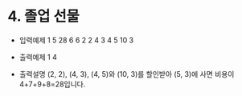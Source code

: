 # 4. 졸업 선물

- 입력예제 1
  5 28
  6 6
  2 2
  4 3
  4 5
  10 3
- 출력예제 1 4

- 출력설명
  (2, 2), (4, 3), (4, 5)와 (10, 3)를 할인받아 (5, 3)에 사면 비용이 4+7+9+8=28입니다.
